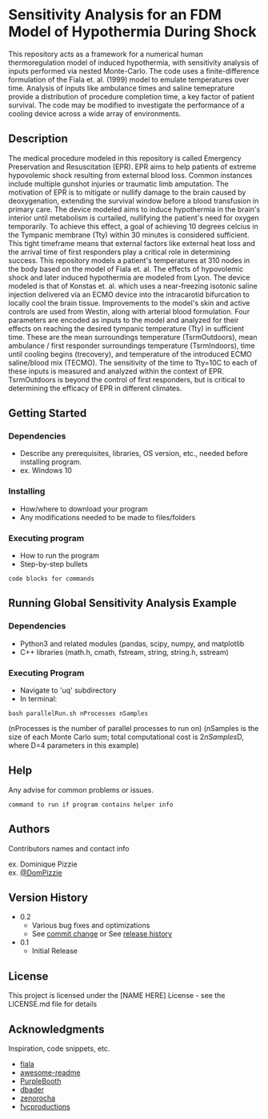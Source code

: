 # Sensitivity Analysis for an FDM Model of Hypothermia During Shock

  This repository acts as a framework for a numerical human thermoregulation model of induced hypothermia, with sensitivity analysis of inputs performed via nested Monte-Carlo. The code uses a finite-difference formulation of the Fiala et. al. (1999) model to emulate temperatures over time. Analysis of inputs like ambulance times and saline temeprature provide a distribution of procedure completion time, a key factor of patient survival. The code may be modified to investigate the performance of a cooling device across a wide array of environments.

## Description

  The medical procedure modeled in this repository is called Emergency Preservation and Resuscitation (EPR). EPR aims to help patients of extreme hypovolemic shock resulting from external blood loss. Common instances include multiple gunshot injuries or traumatic limb amputation. The motivation of EPR is to mitigate or nullify damage to the brain caused by deoxygenation, extending the survival window before a blood transfusion in primary care. The device modeled aims to induce hypothermia in the brain's interior until metabolism is curtailed, nullifying the patient's need for oxygen temporarily. To achieve this effect, a goal of achieving 10 degrees celcius in the Tympanic membrane (Tty) within 30 minutes is considered sufficient. This tight timeframe means that external factors like external heat loss and the arrival time of first responders play a critical role in determining success.
  This repository models a patient's temperatures at 310 nodes in the body based on the model of Fiala et. al. The effects of hypovolemic shock and later induced hypothermia are modeled from Lyon. The device modeled is that of Konstas et. al. which uses a near-freezing isotonic saline injection delivered via an ECMO device into the intracarotid bifurcation to locally cool the brain tissue. Improvements to the model's skin and active controls are used from Westin, along with arterial blood formulation.
  Four parameters are encoded as inputs to the model and analyzed for their effects on reaching the desired tympanic temperature (Tty) in sufficient time. These are the mean surroundings temperature (TsrmOutdoors), mean ambulance / first responder surroundings temperature (TsrmIndoors), time until cooling begins (trecovery), and temperature of the introduced ECMO saline/blood mix (TECMO). The sensitivity of the time to Tty=10C to each of these inputs is measured and analyzed within the context of EPR. TsrmOutdoors is beyond the control of first responders, but is critical to determining the efficacy of EPR in different climates.

## Getting Started

### Dependencies

* Describe any prerequisites, libraries, OS version, etc., needed before installing program.
* ex. Windows 10

### Installing

* How/where to download your program
* Any modifications needed to be made to files/folders

### Executing program

* How to run the program
* Step-by-step bullets
```
code blocks for commands
```
## Running Global Sensitivity Analysis Example

### Dependencies

* Python3 and related modules (pandas, scipy, numpy, and matplotlib
* C++ libraries (math.h, cmath, fstream, string, string.h, sstream)

### Executing Program

* Navigate to 'uq' subdirectory
* In terminal:
```
bash parallelRun.sh nProcesses nSamples
```
(nProcesses is the number of parallel processes to run on) 
(nSamples is the size of each Monte Carlo sum; total computational cost is 2*nSamples*D, where D=4 parameters in this example)

## Help

Any advise for common problems or issues.
```
command to run if program contains helper info
```

## Authors

Contributors names and contact info

ex. Dominique Pizzie  
ex. [@DomPizzie](https://twitter.com/dompizzie)

## Version History

* 0.2
    * Various bug fixes and optimizations
    * See [commit change]() or See [release history]()
* 0.1
    * Initial Release

## License

This project is licensed under the [NAME HERE] License - see the LICENSE.md file for details

## Acknowledgments

Inspiration, code snippets, etc.
* [fiala]()
* [awesome-readme](https://github.com/matiassingers/awesome-readme)
* [PurpleBooth](https://gist.github.com/PurpleBooth/109311bb0361f32d87a2)
* [dbader](https://github.com/dbader/readme-template)
* [zenorocha](https://gist.github.com/zenorocha/4526327)
* [fvcproductions](https://gist.github.com/fvcproductions/1bfc2d4aecb01a834b46)
